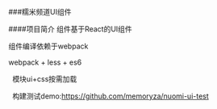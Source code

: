###糯米频道UI组件

####项目简介
   组件基于React的UI组件

   组件编译依赖于webpack
   
   
   webpack + less + es6 
   
   模块ui+css按需加载
   
   构建测试demo:https://github.com/memoryza/nuomi-ui-test
